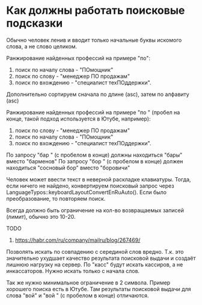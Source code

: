 # Как должны работать поисковые подсказки

Обычно человек ленив и вводит только начальные буквы искомого слова, а не слово целиком.

Ранжирование найденных профессий на примере "по":

1. поиск по началу слова - "ПОмощник"
1. поиск по слову - "менеджер ПО продажам"
1. поиск по вхождению - "специалист техПОддержки".

Дополнительно сортируем сначала по длине (asc), затем по алфавиту (asc)

Ранжирование найденных профессий на примере "по " (пробел на конце, такой подход используется в Ютубе, например):

1. поиск по слову - "менеджер ПО продажам"
1. поиск по началу слова - "ПОмощник"
1. поиск по вхождению - "специалист техПОддержки".

По запросу "бар " (с пробелом в конце) должны находиться "бары" вместо "барменов"
По запросу "бор " (с пробелом в конце) должен находиться "сосновый бор" вместо "боровичи"

Человек может ввести текст в неверной раскладке клавиатуры. Тогда, если ничего не найдено, конвертируем поисковый запрос через LanguageTypos::keyboardLayoutConvertEnRuAuto(). Если было преобразование, то повторяем поиск.

Всегда должно быть ограничение на кол-во возвращаемых записей (лимит), обычно это 10-20.

TODO

1. https://habr.com/ru/company/mailru/blog/267469/


Позволять искать по совпадению с серединой слов вредно. Т.к. это значительно ухудшает качество результата поисковой выдачи и создаёт лишнюю нагрузку на сервер. По "касс" будут искать кассиров, а не инкассаторов. Нужно искать только с начала слов.

Так же нужно минимальное ограничение в 2 символа. Пример хорошего поиска есть в Ютубе. Там результаты поисковой выдачи для слова "вой" и "вой " (с пробелом в конце) отличаются.
